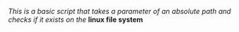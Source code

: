 *This is a basic script that takes a parameter of an absolute path and checks if it exists on the* **linux file system** 